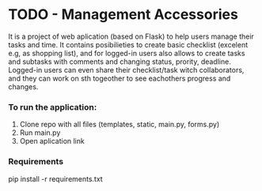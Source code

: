 # TODO - Management Accessories

It is a project of web aplication (based on Flask) to help users manage their tasks and time. It contains posibilieties to create basic checklist (excelent e.g, as shopping list), and for logged-in users also allows to create tasks and subtasks with comments and changing status, prority, deadline. Logged-in users can even share their checklist/task witch collaborators, and they can work on sth togeother to see eachothers progress and changes. 

### To run the application:
1. Clone repo with all files (templates, static, main.py, forms.py)
2. Run main.py
3. Open aplication link 

### Requirements
pip install -r requirements.txt

